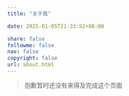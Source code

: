 ```yaml
---
title: "关于我"

date: 2025-01-05T21:33:52+08:00

share: false
followme: false
nav: false
copyright: false
url: about.html
---
```


> 抱歉暂时还没有来得及完成这个页面
